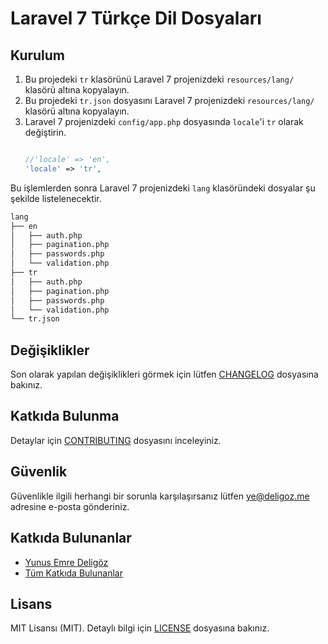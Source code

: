 # Laravel 7 Türkçe Dil Dosyaları

## Kurulum

 1. Bu projedeki `tr` klasörünü Laravel 7 projenizdeki `resources/lang/` klasörü altına kopyalayın.
 2. Bu projedeki `tr.json` dosyasını Laravel 7 projenizdeki `resources/lang/` klasörü altına kopyalayın.
 3. Laravel 7 projenizdeki `config/app.php` dosyasında `locale`'i `tr` olarak değiştirin.
    ```php
    
    //'locale' => 'en',
    'locale' => 'tr',
    
    ```
Bu işlemlerden sonra Laravel 7 projenizdeki `lang` klasöründeki dosyalar şu şekilde listelenecektir. 

```sh
lang
├── en
│   ├── auth.php
│   ├── pagination.php
│   ├── passwords.php
│   └── validation.php
├── tr
│   ├── auth.php
│   ├── pagination.php
│   ├── passwords.php
│   └── validation.php
└── tr.json
```
    
## Değişiklikler

Son olarak yapılan değişiklikleri görmek için lütfen [CHANGELOG](CHANGELOG.md) dosyasına bakınız.

## Katkıda Bulunma

Detaylar için [CONTRIBUTING](CONTRIBUTING.md) dosyasını inceleyiniz.

## Güvenlik

Güvenlikle ilgili herhangi bir sorunla karşılaşırsanız lütfen ye@deligoz.me adresine e-posta gönderiniz.

## Katkıda Bulunanlar

- [Yunus Emre Deligöz](https://github.com/deligoez)
- [Tüm Katkıda Bulunanlar](../../contributors)

## Lisans

MIT Lisansı (MIT). Detaylı bilgi için [LICENSE](LICENSE.md) dosyasına bakınız.
